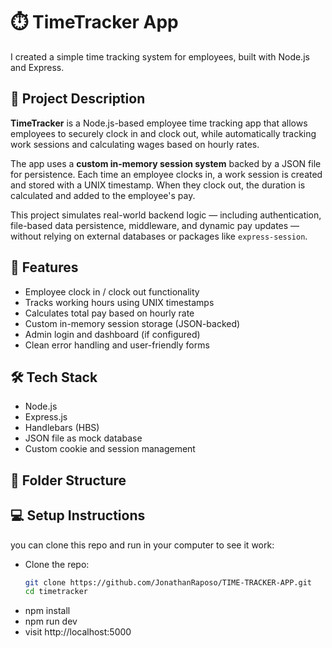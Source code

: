 # ⏱️ TimeTracker App

I created a simple time tracking system for employees, built with Node.js and Express.

## 📖 Project Description

**TimeTracker** is a Node.js-based employee time tracking app that allows employees to securely clock in and clock out, while automatically tracking work sessions and calculating wages based on hourly rates.

The app uses a **custom in-memory session system** backed by a JSON file for persistence. Each time an employee clocks in, a work session is created and stored with a UNIX timestamp. When they clock out, the duration is calculated and added to the employee's pay.

This project simulates real-world backend logic — including authentication, file-based data persistence, middleware, and dynamic pay updates — without relying on external databases or packages like `express-session`.

## 🚀 Features

- Employee clock in / clock out functionality
- Tracks working hours using UNIX timestamps
- Calculates total pay based on hourly rate
- Custom in-memory session storage (JSON-backed)
- Admin login and dashboard (if configured)
- Clean error handling and user-friendly forms

## 🛠️ Tech Stack

- Node.js
- Express.js
- Handlebars (HBS)
- JSON file as mock database
- Custom cookie and session management

## 📁 Folder Structure

## 💻 Setup Instructions

you can clone this repo and run in your computer to see it work:

- Clone the repo:
  ```bash
  git clone https://github.com/JonathanRaposo/TIME-TRACKER-APP.git
  cd timetracker
  ```
- npm install
- npm run dev
- visit http://localhost:5000
